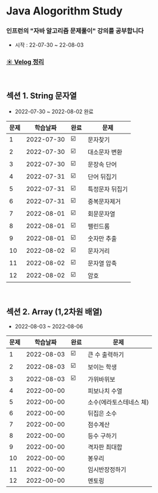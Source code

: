 
# Java Alogorithm Study
### 인프런의 "자바 알고리즘 문제풀이" 강의를 공부합니다
- 시작 : 22-07-30 ~ 22-08-03

### [☀️ Velog 정리](https://velog.io/@jupiter-j/series/Algorithm)

<br>

## 섹션 1. String 문자열

- 2022-07-30 ~ 2022-08-02 완료

| 문제 |학습날짜 | 완료 |문제 |
| ------ | -- | -- |----------- |
| 1 | 2022-07-30 |☑️| 문자찾기 |
| 2 |  2022-07-30|☑️| 대소문자 변환|
| 3 |   2022-07-30 |☑️ | 문장속 단어 |
| 4 |   2022-07-31 |☑️ | 단어 뒤집기 |
| 5 | 2022-07-31|☑️ | 특정문자 뒤집기 |
| 6 | 2022-07-31 |☑️ | 중복문자제거 |
| 7 |  2022-08-01 | ☑️ | 회문문자열 |
| 8 |  2022-08-01 | ☑️  | 팰린드롬|
| 9 |  2022-08-01 | ☑️  | 숫자만 추출 |
| 10 |  2022-08-02  | ☑️   | 문자거리 |
| 11 |  2022-08-02 |☑️    | 문자열 압축|
| 12 |  2022-08-02  | ☑️   | 암호 |

<br>

## 섹션 2. Array (1,2차원 배열)
- 2022-08-03 ~ 2022-08-06

| 문제 |학습날짜 | 완료 |문제 |
| ------ | -- | -- |----------- |
| 1 | 2022-08-03 | ☑️ | 큰 수 출력하기 |
| 2 |  2022-08-03| ☑️ | 보이는 학생|
| 3 |  2022-08-03 | ☑️ ️ | 가위바위보 |
| 4 | 2022-00-00 |  ️ | 피보나치 수열 |
| 5 | 2022-00-00|  | 소수(에라토스테네스 체)|
| 6 | 2022-00-00 |  | 뒤집은 소수 |
| 7 |  2022-00-00 |   | 점수계산 |
| 8 |  2022-00-00|     | 등수 구하기|
| 9 | 2022-00-00|     | 격자판 최대합 |
| 10 |  2022-00-00  |   | 봉우리 |
| 11 |  2022-00-00|   | 임시반장정하기|
| 12 |  2022-00-00  |    | 멘토링 |
